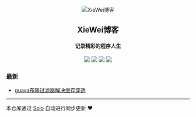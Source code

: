 <p align="center"><img alt="XieWei博客" src="https://static.b3log.org/images/brand/solo-32.png"></p><h2 align="center">
XieWei博客
</h2>

<h4 align="center">记录精彩的程序人生</h4>
<p align="center"><a title="XieWei博客" target="_blank" href="https://github.com/XieWeiZM/solo-blog"><img src="https://img.shields.io/github/last-commit/XieWeiZM/solo-blog.svg?style=flat-square&color=FF9900"></a>
<a title="GitHub repo size in bytes" target="_blank" href="https://github.com/XieWeiZM/solo-blog"><img src="https://img.shields.io/github/repo-size/XieWeiZM/solo-blog.svg?style=flat-square"></a>
<a title="Solo Version" target="_blank" href="https://github.com/b3log/solo/releases"><img src="https://img.shields.io/badge/solo-3.6.4-f1e05a.svg?style=flat-square&color=blueviolet"></a>
<a title="Hits" target="_blank" href="https://github.com/b3log/hits"><img src="https://hits.b3log.org/XieWeiZM/solo-blog.svg"></a></p>

### 最新

* [guava布隆过滤器解决缓存穿透](http://www.xiewei.club/articles/2019/08/30/1567136403653.html)



---

本仓库通过 [Solo](https://github.com/b3log/solo) 自动进行同步更新 ❤️ 